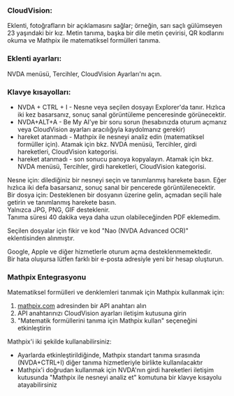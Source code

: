 ### CloudVision:

Eklenti, fotoğrafların bir açıklamasını sağlar; örneğin, sarı saçlı gülümseyen 23 yaşındaki bir kız.
Metin tanıma, başka bir dile metin çevirisi, QR kodlarını okuma ve Mathpix ile matematiksel formülleri tanıma.

### Eklenti ayarları:
NVDA menüsü, Tercihler, CloudVision Ayarları'nı açın.  

### Klavye kısayolları:
* NVDA + CTRL + I - Nesne veya seçilen dosyayı Explorer'da tanır. Hızlıca iki kez basarsanız, sonuç sanal görüntüleme penceresinde görünecektir.
* NVDA+ALT+A - Be My AI'ye bir soru sorun (hesabınızda oturum açmanız veya CloudVision ayarları aracılığıyla kaydolmanız gerekir)
* hareket atanmadı - Mathpix ile nesneyi analiz edin (matematiksel formüller için). Atamak için bkz. NVDA menüsü, Tercihler, girdi hareketleri, CloudVision kategorisi.
* hareket atanmadı - son sonucu panoya kopyalayın. Atamak için bkz. NVDA menüsü, Tercihler, girdi hareketleri, CloudVision kategorisi.

Nesne için: dilediğiniz bir nesneyi seçin ve tanımlanmış harekete basın. Eğer hızlıca iki defa basarsanız, sonuç sanal bir pencerede görüntülenecektir.  
Bir dosya için: Desteklenen bir dosyanın üzerine gelin, açmadan seçili hale getirin ve tanımlanmış harekete basın.  
Yalnızca JPG, PNG, GIF desteklenir.  
Tanıma süresi 40 dakika veya daha uzun olabileceğinden PDF eklemedim.  

Seçilen dosyalar için fikir ve kod "Nao (NVDA Advanced OCR)" eklentisinden alınmıştır.  

Google, Apple ve diğer hizmetlerle oturum açma desteklenmemektedir.  
Bir hata oluşursa lütfen farklı bir e-posta adresiyle yeni bir hesap oluşturun.

### Mathpix Entegrasyonu

Matematiksel formülleri ve denklemleri tanımak için Mathpix kullanmak için:

1. [mathpix.com](https://mathpix.com) adresinden bir API anahtarı alın
2. API anahtarınızı CloudVision ayarları iletişim kutusuna girin
3. "Matematik formüllerini tanıma için Mathpix kullan" seçeneğini etkinleştirin

Mathpix'i iki şekilde kullanabilirsiniz:
* Ayarlarda etkinleştirildiğinde, Mathpix standart tanıma sırasında (NVDA+CTRL+I) diğer tanıma hizmetleriyle birlikte kullanılacaktır
* Mathpix'i doğrudan kullanmak için NVDA'nın girdi hareketleri iletişim kutusunda "Mathpix ile nesneyi analiz et" komutuna bir klavye kısayolu atayabilirsiniz
